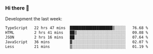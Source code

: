 ### Hi there 👋

Development the last week:
<!--START_SECTION:waka-->

```txt
TypeScript   22 hrs 47 mins  ███████████████████▒░░░░░   76.68 %
HTML         2 hrs 41 mins   ██▒░░░░░░░░░░░░░░░░░░░░░░   09.08 %
JSON         2 hrs 16 mins   ██░░░░░░░░░░░░░░░░░░░░░░░   07.64 %
JavaScript   36 mins         ▓░░░░░░░░░░░░░░░░░░░░░░░░   02.07 %
Less         21 mins         ▒░░░░░░░░░░░░░░░░░░░░░░░░   01.19 %
```

<!--END_SECTION:waka-->

<!--
**JASONPANGGO/jasonpanggo** is a ✨ _special_ ✨ repository because its `README.md` (this file) appears on your GitHub profile.

Here are some ideas to get you started:

- 🔭 I’m currently working on ...
- 🌱 I’m currently learning ...
- 👯 I’m looking to collaborate on ...
- 🤔 I’m looking for help with ...
- 💬 Ask me about ...
- 📫 How to reach me: ...
- 😄 Pronouns: ...
- ⚡ Fun fact: ...
-->
